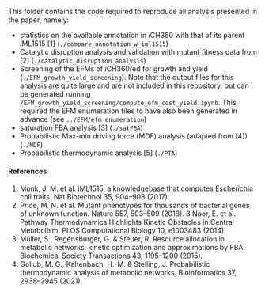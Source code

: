 This folder contains the code required to reproduce all analysis presented in the paper, namely:
- statistics on the available annotation in *i*CH360 with that of its parent *i*ML1515 [1] (`./compare_annotation_w_iml1515`)
- Catalytic disruption analysis and validation with mutant fitness data from [2] (`./catalytic_disruption_analysis`)
- Screening of the EFMs of *i*CH360red for growth and yield (`./EFM_growth_yield_screening`). Note that the output files for this analysis are quite large and are not included in this repository, but can be generated running `/EFM_growth_yield_screening/compute_efm_cost_yield.ipynb`. This required the EFM enumeration files to have also been generated in advance (see `../EFM/efm_enumeration`)
- saturation FBA analysis [3] (`./satFBA`)
- Probabilistic Max-min driving force (MDF) analysis (adapted from [4]) (`./MDF`)
- Probabilistic thermodynamic analysis [5] (`./PTA`)

#### References
1. Monk, J. M. et al. iML1515, a knowledgebase that computes Escherichia coli traits. Nat Biotechnol 35, 904–908 (2017).
2. Price, M. N. et al. Mutant phenotypes for thousands of bacterial genes of unknown function. Nature 557, 503–509 (2018).
3.Noor, E. et al. Pathway Thermodynamics Highlights Kinetic Obstacles in Central Metabolism. PLOS Computational Biology 10, e1003483 (2014).
4. Müller, S., Regensburger, G. & Steuer, R. Resource allocation in metabolic networks: kinetic optimization and approximations by FBA. Biochemical Society Transactions 43, 1195–1200 (2015).
5. Gollub, M. G., Kaltenbach, H.-M. & Stelling, J. Probabilistic thermodynamic analysis of metabolic networks. Bioinformatics 37, 2938–2945 (2021).



